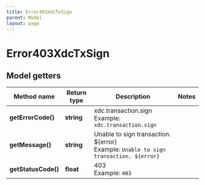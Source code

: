 ```yaml
---
title: Error403XdcTxSign
parent: Model
layout: page
---
```


# Error403XdcTxSign

## Model getters

Method name | Return type | Description | Notes
------------ | ------------- | ------------- | -------------
**getErrorCode()** | **string** | xdc.transaction.sign <br>Example: `xdc.transaction.sign` |
**getMessage()** | **string** | Unable to sign transaction. ${error} <br>Example: `Unable to sign transaction. ${error}` |
**getStatusCode()** | **float** | 403 <br>Example: `403` |

